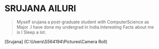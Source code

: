 #  SRUJANA AILURI
> Myself srujana a post-graduate student with ComputerScience as Major .I have done my undergrad in India.Interesting Facts about me is I Sleep a lot.

[Srujana] (C:\Users\S564194\Pictures\Camera Roll)




